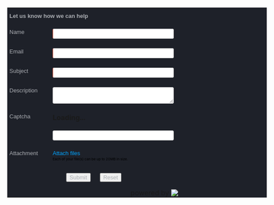 <!DOCTYPE html><html><head><META HTTP-EQUIV='content-type' CONTENT='text/html; charset=UTF-8'><style> #zohoSupportWebToCase textarea, #zohoSupportWebToCase input[type='text'], #zohoSupportWebToCase input[type='date'], #zohoSupportWebToCase select, .wb_common{width: 280px;}#zohoSupportWebToCase td {padding: 11px 5px;}#zohoSupportWebToCase textarea, #zohoSupportWebToCase input[type='text'], #zohoSupportWebToCase input[type='date'], #zohoSupportWebToCase select{border: 1px solid #ddd;padding: 3px 5px;border-radius: 3px;}#zohoSupportWebToCase select {box-sizing: unset}#zohoSupportWebToCase .wb_selectDate {width: auto}#zohoSupportWebToCase input.wb_cusInput {width: 108px}.wb_FtCon{display: flex;align-items: center;justify-content: flex-end;margin-top: 15px;padding-left: 10px}.wb_logoCon{display: flex;margin-left: 5px}.wb_logo{max-width: 16px;max-height: 16px;}#zohoSupportWebToCase .wb_multi_pick {border: 1px solid #ddd;padding: 3px 5px;border-radius: 3px;width: 280px;height: 95px;overflow-y:auto;}#zohoSupportWebToCase .wb_multi_pick_label {display: block;}#zohoSupportWebToCase .wb_multi_pick_input,  .wb_multi_pick_input_all{vertical-align: middle;margin-right: 5px;}.zsFormClass{background-color:#1e2129;width:600px} </style><style>.zsFontClass{color:#abaeb3;font-family:Arial;font-size:13px}</style> <style>.manfieldbdr{border-left: 1px solid #ff6448!important} .hleft{text-align:left;} input[type=file]::-webkit-file-upload-button{cursor:pointer;}.wtcsepcode{margin:0px 15px; color:#aaa; float:left;}.wtccloudattach{float:left; color:#00a3fe!important; cursor:pointer; text-decoration: none!important;}.wtccloudattach:hover{text-decoration: none!important;}.wtcuploadinput{cursor:pointer; float:left; width:62px; margin-top:-20px; opacity:0; clear:both;}.wtcuploadfile{float:left;color: #00a3fe;}.filenamecls{margin-right:15px; float:left; margin-top:5px;} .clboth{clear:both;} #zsFileBrowseAttachments{clear:both; margin:5px 0px 10px;} .zsFontClass{vertical-align:top;} #tooltip-zc{font: normal 12px Arial, Helvetica, sans-serif; line-height:18px;position:absolute;padding:8px;margin:20px 0 0;background:#fff;border:1px solid #528dd1;-moz-border-radius:5px;-webkit-border-radius:5px;border-radius:5px;color:#eee;-webkit-box-shadow:5px 5px 20px rgba(0,0,0,0.2);-moz-box-shadow:5px 5px 20px rgba(0,0,0,0.2);z-index:10000; color:#777}.wtcmanfield{color:#f00;font-size:16px;position:relative;top:2px;left:1px;} #zsCloudAttachmentIframe{width: 100%;height: 100%;z-index: 99999!important;position: fixed;left: 0px;top:0px; border-style: none; display: none; background-color:#fff;} .wtchelpinfo{background-position: -246px -485px;width:15px;height:15px;display:inline-block;position: relative;top: 2px;background-image: url(https://img.zohostatic.eu/support/app/images/zs-mpro.b6c9cf2347c62390fdcb.png);} .zsMaxSizeMessage{font-size:13px;}</style><script src='https://js.zohostatic.eu/support/app/js/jqueryandencoder.ef05974972bf3bca1b87.js'></script><script>function trimBoth(str){return jQuery.trim(str);}function setAllDependancyFieldsMapping(){var mapDependancyLabels = getMapDependenySelectValues(jQuery("[id='property(module)']").val(), "JSON_MAP_DEP_LABELS");if(mapDependancyLabels){for(var i = 0; i < mapDependancyLabels.length; i++){var label = mapDependancyLabels[i];var obj = document.forms['zsWebToCase_206973000000298001'][label];if(obj){setDependent(obj, true);}}}}function getMapDependenySelectValues(module, key){var dependencyObj = jQuery.parseJSON( jQuery("[id='dependent_field_values_" + module + "']").val() );if(dependencyObj == undefined){return dependencyObj;}return dependencyObj[key];}function setDependent(obj, isload){var name = obj.id || (obj[0] && obj[0].id) || "";var module = jQuery("[id='property(module)']").val();var val = "";var myObject = getMapDependenySelectValues(module, "JSON_VALUES");if(myObject !=undefined){val = myObject[name];}var mySelObject = getMapDependenySelectValues(module, "JSON_SELECT_VALUES");if(val != null && val != "" && val != "null" && mySelObject){var fields = val;for(var i in fields){if (fields.hasOwnProperty(i)){var isDependent = false;var label = i;var values = fields[i];if(label.indexOf(")") > -1){label = label.replace(/\)/g, '_____');}if(label.indexOf("(") > -1){label = label.replace(/\(/g, '____');}if(label.indexOf(".") > -1){label = label.replace(/\./g, '___');}var depObj = document.forms['zsWebToCase_206973000000298001'][label];if(depObj && depObj.options){var mapValues = "";var selected_val = depObj.value;var depLen = depObj.options.length-1;for (var n = depLen; n >= 0; n--) {if (depObj.options[n].selected){if(mapValues == ""){mapValues = depObj.options[n].value;}else{mapValues = mapValues + ";;;"+depObj.options[n].value;}}}depObj.value = "";var selectValues = mySelObject[label];for(var k in values){var rat = k;if(rat == "-None-"){rat = "";}var parentValues = mySelObject[name];if(rat == trimBoth(obj.value)){isDependent = true;depObj.length = 0;var depvalues = values[k];var depLen = depvalues.length - 1;for(var j = 0; j <= depLen; j++){var optionElement = document.createElement("OPTION");var displayValue = depvalues[j];var actualValue = displayValue;if(actualValue == "-None-"){optionElement.value = "";displayValue = "-None-";}else{optionElement.value = actualValue;}optionElement.text = displayValue;if(mapValues != undefined){var mapValue = mapValues.split(";;;");var len = mapValue.length;for(var p = 0; p < len; p++){if(actualValue == mapValue[p]){optionElement.selected = true;}}}depObj.options.add(optionElement);}}}if(!isDependent){depObj.length = 0;var len = selectValues.length;for(var j = 0; j < len; j++){var actualValue = selectValues[j];var optionElement = document.createElement("OPTION");if(actualValue == "-None-"){optionElement.value = "";}else{optionElement.value = selectValues[j];}optionElement.text = selectValues[j];depObj.options.add(optionElement);}depObj.value =  selected_val;}if(!isload){setDependent(depObj,false);}var jdepObj = jQuery(depObj);if(jdepObj.hasClass('select2-offscreen')){jdepObj.select2("val", jdepObj.val());}}}}}}function setSelectAll(id){var parentElement = document.getElementById(id);var hiddenInput = parentElement.querySelector('#hiddenoptions');var selectAllElement = parentElement.querySelector('#selectall' + id);var selectedValues = [];var checkboxes = parentElement.querySelectorAll('.wb_multi_pick_input');checkboxes.forEach(function (cb) {cb.checked = selectAllElement.checked;if (cb.checked && cb.value) {selectedValues.push(cb.value);}});hiddenInput.value = selectedValues.join(',');}function setMultiSelectOption(id, obj){var parentElement = document.getElementById(id);var hiddenInput = parentElement.querySelector('#hiddenoptions');var selectAllElement = parentElement.querySelector('#selectall' + id);var selectedStr = hiddenInput.value;var selectedValues = selectedStr ? selectedStr.split(',') : [];if(obj.checked && obj.value) {selectedValues.push(obj.value);}else if(!obj.checked && obj.value) {selectedValues.splice(selectedValues.indexOf(obj.value), 1);selectAllElement.checked = false;}else {selectAllElement.checked = false;}hiddenInput.value = selectedValues.join(',');}var zctt = function(){var tt, mw = 400, top = 10, left = 0, doctt = document;var ieb = doctt.all ? true : false;return{showtt: function(cont, wid){if(tt == null){tt = doctt.createElement('div');tt.setAttribute('id', 'tooltip-zc');doctt.body.appendChild(tt);doctt.onmousemove = this.setpos;doctt.onclick = this.hidett;}tt.style.display = 'block';tt.innerHTML = cont;tt.style.width = wid ? wid + 'px' : 'auto';if(!wid && ieb){tt.style.width = tt.offsetWidth;}if(tt.offsetWidth > mw){tt.style.width = mw + 'px'}h = parseInt(tt.offsetHeight) + top;w = parseInt(tt.offsetWidth) + left;},hidett: function(){tt.style.display = 'none';},setpos: function(e){var u = ieb ? event.clientY + doctt.body.scrollTop : e.pageY;var l = ieb ? event.clientX + doctt.body.scrollLeft : e.pageX;var cw = doctt.body.clientWidth;var ch = doctt.body.clientHeight;if(l < 0){tt.style.left = left + 'px';tt.style.right = '';}else if((l+w+left) > cw){tt.style.left = '';tt.style.right = ((cw-l) + left) + 'px';}else{tt.style.right = '';tt.style.left = (l + left) + 'px';}if(u < 0){tt.style.top = top + 'px';tt.style.bottom = '';}else if((u + h + left) > ch){tt.style.top = '';tt.style.bottom = ((ch - u) + top) + 'px';}else{tt.style.bottom = '';tt.style.top = (u + top) + 'px';}}};}();var zsWebFormMandatoryFields = new Array("Contact Name","Email","Subject");var zsFieldsDisplayLabelArray = new Array("Name","Email","Subject");function zsValidateMandatoryFields(){var name = '';var email = '';var isError = 0;for(var index = 0; index < zsWebFormMandatoryFields.length; index++){isError = 0;var fieldObject = document.forms['zsWebToCase_206973000000298001'][zsWebFormMandatoryFields[index]];if(fieldObject){if(((fieldObject.value).replace(/^\s+|\s+$/g, '')).length == 0){alert(zsFieldsDisplayLabelArray[index] +' cannot be empty ');fieldObject.focus();isError = 1;return false;}else{if(fieldObject.name == 'Email'){if(!fieldObject.value.match(/^([\w_][\w\-_.+\'&]*)@(?=.{4,256}$)(([\w]+)([\-_]*[\w])*[\.])+[a-zA-Z]{2,22}$/)){isError = 1;alert('Enter a valid email-Id');fieldObject.focus();return false;}}}if(fieldObject.nodeName == 'SELECT'){if(fieldObject.options[fieldObject.selectedIndex].value == '-None-'){alert(zsFieldsDisplayLabelArray[index] +' cannot be none');fieldObject.focus();isError = 1;return false;}}if(fieldObject.type == 'checkbox'){if (fieldObject.checked == false){alert('Please accept '+zsFieldsDisplayLabelArray[index]);fieldObject.focus();isError = 1;return false;}}}}if(isError == 0){if(document.forms['zsWebToCase_206973000000298001']['zsWebFormCaptchaWord'].value.replace(/^\s+|\s+$/g, '').length == 0){alert('Please enter the captcha code.');document.forms['zsWebToCase_206973000000298001']['zsWebFormCaptchaWord'].focus();return false;}}if(isError == 0){document.getElementById('zsSubmitButton_206973000000298001').setAttribute('disabled', 'disabled');}}var ZSEncoder = {encodeForHTML : function(str){if(str && typeof(str)==='string'){return jQuery.encoder.encodeForHTML(str);}return str;},encodeForHTMLAttribute : function(str) {if(str && typeof(str)==='string'){return jQuery.encoder.encodeForHTMLAttribute(str);}return str;},encodeForJavascript : function(str) {if(str && typeof(str)==='string'){return jQuery.encoder.encodeForJavascript(str);}return str;},encodeForCSS : function(str) {if(str && typeof(str)==='string'){return jQuery.encoder.encodeForCSS(str);}return str;}};var zsAttachedAttachmentsCount = 0;var zsAllowedAttachmentLimit = 4;var zsAttachmentFileBrowserIdsList = [1, 2, 3, 4, 5];function zsOpenCloudPickerIframe(){if(zsAttachedAttachmentsCount < 5){var zsCloudPickerIframeSrc = jQuery('#zsCloudPickerIframeSrc').val();jQuery('#zsCloudAttachmentIframe').attr('src', zsCloudPickerIframeSrc.substring(0, zsCloudPickerIframeSrc.length - 1) + (5 - zsAttachedAttachmentsCount)).show();zsListenCloudPickerMessages();}}function zsListenCloudPickerMessages(){if(window.addEventListener){window.addEventListener('message', zsWebReceiveMessage, false);}else if(window.attachEvent){window.attachEvent('onmessage', zsWebReceiveMessage);}}var zsCloudPickerJSON = {};function zsWebReceiveMessage(event){var zsUrlRegex = /^(ht|f)tp(s?)\:\/\/[0-9a-zA-Z]([-.\w]*[0-9a-zA-Z])*(:(0-9)*)*(\/?)([a-zA-Z0-9\-\.\?\,\:\'\/\\+=&amp;%\$#_]*)?$/;if(zsUrlRegex.test(event.origin)){var zsMessageType = event.data.split('&&&');if(zsMessageType[0] == 'zsCloudPickerMessage'){if(window.addEventListener){window.removeEventListener('message', zsWebReceiveMessage, false);}else if(window.attachEvent){window.detachEvent('onmessage', zsWebReceiveMessage );}jQuery('#zsCloudAttachmentIframe').hide();var isAttachedFilesDetails = zsMessageType[1].split('|||');if(isAttachedFilesDetails[0] == 'cloudPickerResponse'){var zsCloudPickerAttachmentDetails = isAttachedFilesDetails[1].split('::::');var zsCloudPickerAttachmentsJSON = jQuery.parseJSON(zsCloudPickerAttachmentDetails[0]);if(zsAttachedAttachmentsCount <= zsAllowedAttachmentLimit){zsRenderCloudAttachments(zsCloudPickerAttachmentsJSON);}else{alert('You cannot attach more than 5 files');return false;}}}}}function zsRenderCloudAttachments(zsCloudPickerAttachmentsJSON){if(!jQuery.isEmptyObject(zsCloudPickerAttachmentsJSON)){jQuery.each(zsCloudPickerAttachmentsJSON, function(cloudServiceName, attachments){var zsAttachmentsArray = [];if(!jQuery.isEmptyObject(zsCloudPickerJSON[cloudServiceName])){zsAttachmentsArray = zsCloudPickerJSON[cloudServiceName];}for(var attachmentsIndex = 0; attachmentsIndex < attachments.length; attachmentsIndex++){if(zsAttachedAttachmentsCount <= zsAllowedAttachmentLimit){var zsCloudAttachmentsList = '';var attachmentsDetailJSON = attachments[attachmentsIndex];var zsCloudAttachmentName = attachmentsDetailJSON['docName'];var extension = zsCloudAttachmentName.split('.').pop().toLowerCase();var unSupportedExtensions = ["ade","adp","apk","appx","appxbundle","bat","cab","cer","chm","cmd","com","cpl","dll","dmg","exe","hlp","hta","ins","iso","isp","jar","js","jse","lnk","mde","msc","msi","msix","msixbundle","msp","mst","nsh","pif","ps1","pst","reg","scr","sct","shb","sys","tmp","url","vb","vbe","vbs","vxd","wsc","wsf","wsh","terminal"];if(unSupportedExtensions.indexOf(extension)!=-1){alert("The file wasn't attached since its extension is not supported.");continue;}zsAttachedAttachmentsCount = zsAttachedAttachmentsCount + 1;var zsCloudAttachmentId = attachmentsDetailJSON['docId'];zsCloudAttachmentId = zsCloudAttachmentId.replace(/\s/g, '');zsCloudAttachmentsList = '<div class="filenamecls zsFontClass">'+ZSEncoder.encodeForHTML(zsCloudAttachmentName)+'<a id="'+ ZSEncoder.encodeForHTMLAttribute(zsCloudAttachmentId) +'" cloudservice="'+ ZSEncoder.encodeForHTMLAttribute(cloudServiceName) +'" class="zscloudAttachment" style="margin-left:10px;" href="javascript:;">X</a> </div>';jQuery('#zsFileBrowseAttachments').append(zsCloudAttachmentsList);zsAttachmentsArray.push(attachmentsDetailJSON);zsCloudPickerJSON[cloudServiceName] = zsAttachmentsArray;jQuery("input[name='zsCloudPickerAttachments']")[0].value = JSON.stringify(zsCloudPickerJSON);}}});}zsChangeMousePointer();}jQuery(document).off('click.cAtm').on('click.cAtm','.zscloudAttachment', function(){var cloudService = jQuery(this).attr('cloudservice');var cloudAttachmentId = jQuery(this).attr('id');var zsCloudAttachmentsArr = zsCloudPickerJSON[cloudService];var isZsCloudAttachmentRemoved = 0;for(var attachmentsIndex = 0; attachmentsIndex < zsCloudAttachmentsArr.length; attachmentsIndex++){if(isZsCloudAttachmentRemoved != 1){jQuery.each(zsCloudAttachmentsArr[attachmentsIndex], function(attachmentsDetailJsonKey, attachmentsDetailJsonValue){if(attachmentsDetailJsonKey == 'docId' && attachmentsDetailJsonValue.replace(/\s/g, '') == cloudAttachmentId){var zsAttachmentToBeRemoved = jQuery.inArray(zsCloudAttachmentsArr[attachmentsIndex], zsCloudAttachmentsArr);zsCloudAttachmentsArr.splice(zsAttachmentToBeRemoved, 1);isZsCloudAttachmentRemoved = 1;}});}}jQuery(this).parent().remove();zsAttachedAttachmentsCount = zsAttachedAttachmentsCount - 1;jQuery("input[name='zsCloudPickerAttachments']")[0].value = JSON.stringify(zsCloudPickerJSON);zsChangeMousePointer();});function zsRenderBrowseFileAttachment(zsAttachmentObject, zsAttachmentDetails){if(zsAttachmentObject != ''){if((zsAttachmentDetails.files && (zsAttachmentDetails.files[0].size/(1024*1024))>20)){zsAttachmentDetails.value='';alert('Maximum allowed file size is 20MB.');return;}if(zsAttachedAttachmentsCount < 5){var zsFileName='';if((zsAttachmentObject.indexOf('\\') > -1)){var zsAttachmentDataSplits = zsAttachmentObject.split('\\');var zsAttachmentDataSplitsLen = zsAttachmentDataSplits.length;zsFileName = zsAttachmentDataSplits[zsAttachmentDataSplitsLen - 1];}else{zsFileName = zsAttachmentObject;}var extension = zsFileName.split('.').pop().toLowerCase();var unSupportedExtensions = ["ade","adp","apk","appx","appxbundle","bat","cab","cer","chm","cmd","com","cpl","dll","dmg","exe","hlp","hta","ins","iso","isp","jar","js","jse","lnk","mde","msc","msi","msix","msixbundle","msp","mst","nsh","pif","ps1","pst","reg","scr","sct","shb","sys","tmp","url","vb","vbe","vbs","vxd","wsc","wsf","wsh","terminal"];if(unSupportedExtensions.indexOf(extension)!=-1){alert("The file wasn't attached since its extension is not supported.");return;}var zsCurrentAttachmentIdTokens = jQuery(zsAttachmentDetails).attr('id').split('_');var zsCurrentAttachmentId = parseInt(zsCurrentAttachmentIdTokens[1]);var zsAttachmentIdToBeRemoved = jQuery.inArray(zsCurrentAttachmentId, zsAttachmentFileBrowserIdsList);zsAttachmentFileBrowserIdsList.splice(zsAttachmentIdToBeRemoved, 1);var zsNextAttachmentId = zsAttachmentFileBrowserIdsList[0];var zsnextAttachment = 'zsattachment_'+zsNextAttachmentId;jQuery('#zsattachment_'+zsCurrentAttachmentId).hide();jQuery('#'+zsnextAttachment).show();jQuery('#zsFileBrowseAttachments').append('<div class="filenamecls zsFontClass" id="file_'+zsCurrentAttachmentId+'">'+ ZSEncoder.encodeForHTML(zsFileName) + '<a class="zsfilebrowseAttachment" style="margin-left:10px;" href="javascript:;" id="fileclose_'+zsCurrentAttachmentId+'">X</a></div>');zsAttachedAttachmentsCount = zsAttachedAttachmentsCount + 1;}}zsChangeMousePointer();}jQuery(document).off('click.fba').on('click.fba', '.zsfilebrowseAttachment', function(){var currentlyDeletedElement = jQuery(this).attr('id').split('_')[1];jQuery('#zsattachment_'+currentlyDeletedElement).val('');jQuery('#zsattachment_'+currentlyDeletedElement).replaceWith(jQuery('#zsattachment_'+currentlyDeletedElement).clone());jQuery(this).parent().remove();zsAttachedAttachmentsCount = zsAttachedAttachmentsCount - 1;zsAttachmentFileBrowserIdsList.push(parseInt(currentlyDeletedElement));zsRearrangeFileBrowseAttachments();zsChangeMousePointer();});function zsRearrangeFileBrowseAttachments(){jQuery.each(jQuery('input[type = file]'), function(fileIndex, fileObject){fileIndex = fileIndex + 1;if(fileIndex == zsAttachmentFileBrowserIdsList[0]){jQuery('#zsattachment_'+fileIndex).show();}else{jQuery('#zsattachment_'+fileIndex).hide();}});}function zsOpenFileBrowseAttachment(clickEvent){if(zsAttachedAttachmentsCount >= 5){clickEvent.preventDefault();}}function zsChangeMousePointer(){if(zsAttachedAttachmentsCount >= 5){jQuery('#zsMaxLimitMessage').show();jQuery('#zsattachment_1,#zsattachment_2,#zsattachment_3,#zsattachment_4,#zsattachment_5').hide();jQuery('#zsBrowseAttachment,#zsCloudAttachment').css('cursor', 'default');}else{jQuery('#zsMaxLimitMessage').hide();zsRearrangeFileBrowseAttachments();jQuery('#zsBrowseAttachment,#zsCloudAttachment').css('cursor', 'pointer');}}function zsShowCaptcha(){jQuery('#zsCaptchaLoading').hide();jQuery('#zsCaptcha').show();}function zsRegenerateCaptcha(){var webFormxhr = {};webFormxhr = new XMLHttpRequest();webFormxhr.open('GET','https://desk.zoho.eu/support/GenerateCaptcha?action=getNewCaptcha&_='+new Date().getTime(),true);webFormxhr.onreadystatechange = function () {if(webFormxhr.readyState === 4 && webFormxhr.status === 200) {try{ var response = (webFormxhr.responseText != null) ? JSON.parse(webFormxhr.responseText) : ''; jQuery('#zsCaptchaUrl').load(zsShowCaptcha);document.getElementById('zsCaptchaUrl').src = response.captchaUrl;document.getElementsByName('xJdfEaS')[0].value = response.captchaDigest;}catch(e){}}};webFormxhr.send();}document.addEventListener('readystatechange',function(){if(document.readyState === 'complete' && window.zsRegenerateCaptcha ){zsRegenerateCaptcha();}setAllDependancyFieldsMapping();document.getElementById('zsSubmitButton_206973000000298001').removeAttribute('disabled');zsAttachedAttachmentsCount = 0;zsAttachmentFileBrowserIdsList = [1, 2, 3, 4, 5];document.forms['zsWebToCase_206973000000298001']['zsWebFormCaptchaWord'].value = '';jQuery('#zsFileBrowseAttachments').html('');jQuery.each(jQuery('input[type = file]'), function(fileIndex, fileObject){var zsAttachmentId = jQuery(fileObject).attr('id');var zsAttachmentNo = zsAttachmentId.split('_')[1];var zsAttachedFile = jQuery('#zsattachment_'+zsAttachmentNo);if(zsAttachedFile[0] != undefined && zsAttachedFile[0].files[0] != undefined){var zsFileBrowserAttachmentHtml = '';zsAttachedFileName = zsAttachedFile[0].files[0].name;zsFileBrowserAttachmentHtml = '<div class="filenamecls zsFontClass" id="file_'+zsAttachmentNo+'">'+ ZSEncoder.encodeForHTML(zsAttachedFileName) +'<a class="zsfilebrowseAttachment" style="margin-left:10px" href="javascript:;" id="fileclose_'+zsAttachmentNo+'">X</a></div>';jQuery('#zsFileBrowseAttachments').append(zsFileBrowserAttachmentHtml);zsAttachedAttachmentsCount = zsAttachedAttachmentsCount + 1;var zsAttachmentIdToBeRemoved = jQuery.inArray(parseInt(zsAttachmentNo), zsAttachmentFileBrowserIdsList);zsAttachmentFileBrowserIdsList.splice(zsAttachmentIdToBeRemoved, 1);}});if(document.forms['zsWebToCase_206973000000298001']['zsCloudPickerAttachments'] != undefined){var zsCloudAttachments = jQuery.parseJSON(document.forms['zsWebToCase_206973000000298001']['zsCloudPickerAttachments'].value);zsRenderCloudAttachments(zsCloudAttachments);}zsRearrangeFileBrowseAttachments();zsChangeMousePointer();});function zsResetWebForm(webFormId){document.forms['zsWebToCase_'+webFormId].reset();document.getElementById('zsSubmitButton_206973000000298001').removeAttribute('disabled');setAllDependancyFieldsMapping();zsAttachedAttachmentsCount = 0;zsAttachmentFileBrowserIdsList = [1, 2, 3, 4, 5];jQuery('#zsFileBrowseAttachments').html('');zsCloudPickerJSON = {};if(document.forms['zsWebToCase_206973000000298001']['zsCloudPickerAttachments'] != undefined){document.forms['zsWebToCase_206973000000298001']['zsCloudPickerAttachments'].value = JSON.stringify({});}zsRearrangeFileBrowseAttachments();zsChangeMousePointer();} </script></head><div id='zohoSupportWebToCase' align='center'> <form name='zsWebToCase_206973000000298001' id='zsWebToCase_206973000000298001' action='https://desk.zoho.eu/support/WebToCase' method='POST' onSubmit='return zsValidateMandatoryFields()' enctype='multipart/form-data'>  <input type='hidden' name='xnQsjsdp' value='edbsn8d5ea34f84f1079ae724ebdbdcbc6781'/>  <input type='hidden' name='xmIwtLD' value='edbsn929677491f4668d1703e95a0f7f8de4ce28f91a0928d990b3c7370bcf3218b37'/>  <input type='hidden' name='xJdfEaS' value=''/>  <input type='hidden' name='actionType' value='Q2FzZXM='/>   <input type="hidden" id="property(module)" value="Cases"/>  <input type="hidden" id="dependent_field_values_Cases" value="&#x7b;&quot;JSON_VALUES&quot;&#x3a;&#x7b;&#x7d;,&quot;JSON_SELECT_VALUES&quot;&#x3a;&#x7b;&#x7d;,&quot;JSON_MAP_DEP_LABELS&quot;&#x3a;&#x5b;&#x5d;&#x7d;"/> <input type='hidden' name='returnURL' value='https&#x3a;&#x2f;&#x2f;clos.docs.mehal.tech'/><table border='0' cellspacing='0' class='zsFormClass'><tr><td colspan='2' class='zsFontClass'><strong>Let us know how we can help</strong></td></tr><br><tr ><td nowrap class='zsFontClass ' width='25%' align='left'>Name&nbsp;&nbsp;</td><td align='left' width='75%'><input type='text' maxlength='120' name='Contact Name' class='manfieldbdr'/></td></tr><tr ><td nowrap class='zsFontClass ' width='25%' align='left'>Email&nbsp;&nbsp;</td><td align='left' width='75%'><input type='text' maxlength='120' name='Email' value='' class='manfieldbdr'/></td></tr> <tr ><td nowrap class='zsFontClass ' width='25%' align='left'>Subject&nbsp;&nbsp;</td><td align='left' width='75%'><input type='text' maxlength='255' name='Subject' value='' class='manfieldbdr'/></td></tr> <tr ><td nowrap class='zsFontClass ' width='25%' align='left'>Description &nbsp;&nbsp;</td><td align='left' width='75%'> <textarea name='Description' maxlength='3000' width='250' height='250' ></textarea></td></tr><tr><td nowrap class='zsFontClass' width='25%' align='left'>Captcha&nbsp;</td><td><div id='zsCaptchaLoading'><strong>Loading...<br><br></strong></div><div id='zsCaptcha' style='display:none;'><img src='#' id='zsCaptchaUrl' name="zsCaptchaImage"><a href='javascript:;' style='color:#00a3fe; cursor:pointer; margin-left:10px; vertical-align:middle;text-decoration: none;' class='zsFontClass' onclick='zsRegenerateCaptcha()'>Refresh</a></div><div><input type='text' name='zsWebFormCaptchaWord'/><input type='hidden' name='zsCaptchaSrc' value=''/></div></td><tr ><td nowrap class='zsFontClass ' width='25%' align='left'>Attachment &nbsp;&nbsp;</td><td align='left' width='75%'><span class="zsFontClass wtcuploadfile" id="zsBrowseAttachment">Attach files</span><input class="wtcuploadinput" type='file' name='attachment_1' id='zsattachment_1' style='display:block;' onclick='zsOpenFileBrowseAttachment(event)' onchange='zsRenderBrowseFileAttachment(this.value, this)'/><input class="wtcuploadinput" type='file' name='attachment_2' id='zsattachment_2' style='display:none;' onclick='zsOpenFileBrowseAttachment(event)' onchange='zsRenderBrowseFileAttachment(this.value, this)'/> <input class="wtcuploadinput" type='file' name='attachment_3' id='zsattachment_3' style='display:none;' onclick='zsOpenFileBrowseAttachment(event)' onchange='zsRenderBrowseFileAttachment(this.value, this)'/> <input class="wtcuploadinput" type='file' name='attachment_4' id='zsattachment_4' style='display:none;' onclick='zsOpenFileBrowseAttachment(event)' onchange='zsRenderBrowseFileAttachment(this.value, this)'/> <input class="wtcuploadinput" type='file' name='attachment_5' id='zsattachment_5' style='display:none;' onclick='zsOpenFileBrowseAttachment(event)' onchange='zsRenderBrowseFileAttachment(this.value, this)'/><div class="clboth"></div><span id='zsMaxSizeMessage' style='color:black;font-size: 8px;float: left;'>Each of your file(s) can be up to 20MB in size.</span><span id='zsMaxLimitMessage' style='color:black;font-size: 8px;float: left;margin-left: 14px;display: none;'>You can attach as many as 5 files at a time.</span><div id='zsFileBrowseAttachments'></div></td></tr><tr><td style='padding: 11px 5px 0px 5px;' colspan='2' align='center' width='25%'> <input type='submit' id="zsSubmitButton_206973000000298001" class='zsFontClass' value='Submit'> &nbsp; &nbsp; <input type='button' class='zsFontClass' value='Reset' onclick="zsResetWebForm('206973000000298001')"> </td></tr><tr><td width='25%' align='left'></td><td style='padding: 0px 5px;' align='left' width='75%'> <div class='wb_FtCon wb_common'><span>powered by  </span><a target='_blank' rel='noopener noreferrer' href='https://zoho.eu/desk' class='wb_logoCon'><img class='wb_logo' src='https://img.zohostatic.eu/support/app/images/portalLogo.de847024ebc0131731a3.png' /></a></div></td></tr></table></form></div></html>